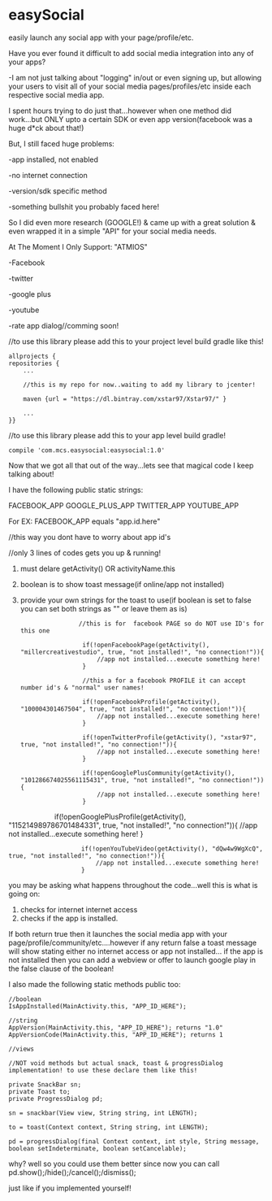
# easySocial
easily launch any social app with your page/profile/etc.


Have you ever found it difficult to add social media integration into any of your apps?

-I am not just talking about "logging" in/out or even signing up, but allowing your users to visit all of your social media pages/profiles/etc inside each respective social media app.

I spent hours trying to do just that...however when one method did work...but ONLY upto a certain SDK or even app version(facebook was a huge d*ck about that!)

But, I still faced huge problems:

-app installed, not enabled

-no internet connection

-version/sdk specific method

-something bullshit you probably faced here!

So I did even more research (GOOGLE!) & came up with a great solution & even wrapped it in a simple "API" for your social media needs.

At The Moment I Only Support: "ATMIOS"

-Facebook

-twitter

-google plus

-youtube

-rate app dialog//comming soon!

//to use this library please add this to your project level build gradle like this!

    allprojects {
    repositories {
        ...
        
        //this is my repo for now..waiting to add my library to jcenter!
        
        maven {url = "https://dl.bintray.com/xstar97/Xstar97/" }
        
        ...
    }}

//to use this library please add this to your app level build gradle!
      
    compile 'com.mcs.easysocial:easysocial:1.0'

Now that we got all that out of the way...lets see that magical code I keep talking about!

I have the following public static strings:

FACEBOOK_APP
GOOGLE_PLUS_APP
TWITTER_APP
YOUTUBE_APP


For EX:
FACEBOOK_APP equals "app.id.here"

//this way you dont have to worry about app id's

//only 3 lines of codes gets you up & running!

1. must delare getActivity() OR activityName.this

2. boolean is to show toast message(if online/app not installed)

3. provide your own strings for the toast to use(if boolean is set to false you can set both strings as "" or leave them as is)


                       //this is for  facebook PAGE so do NOT use ID's for this one
                       
                        if(!openFacebookPage(getActivity(), "millercreativestudio", true, "not installed!", "no connection!")){
                            //app not installed...execute something here!
                        }
                        
                        //this a for a facebook PROFILE it can accept number id's & "normal" user names!
                        
                        if(!openFacebookProfile(getActivity(), "100004301467504", true, "not installed!", "no connection!")){
                            //app not installed...execute something here!
                        }
                        
                        if(!openTwitterProfile(getActivity(), "xstar97", true, "not installed!", "no connection!")){
                            //app not installed...execute something here!
                        }
                        
                        if(!openGooglePlusCommunity(getActivity(), "101286674025561115431", true, "not installed!", "no connection!")){
                            //app not installed...execute something here!
                        }
                        
                        if(!openGooglePlusProfile(getActivity(), "115214989786701484331", true, "not installed!", "no connection!")){
                            //app not installed...execute something here!
                        }
                        
                        if(!openYouTubeVideo(getActivity(), "dQw4w9WgXcQ", true, "not installed!", "no connection!")){
                            //app not installed...execute something here!
                        }
                        
you may be asking what happens throughout the code...well this is what is going on:

1. checks for internet internet access
2. checks if the app is installed. 

If both return true then it launches the social media app with your page/profile/community/etc....however if any return false a toast message will show stating either no internet access or app not installed...
if the app is not installed then you can add a webview or offer to launch google play in the false clause of the boolean!

I also made the following static methods public too:

    //boolean
    IsAppInstalled(MainActivity.this, "APP_ID_HERE");

    //string
    AppVersion(MainActivity.this, "APP_ID_HERE"); returns "1.0"
    AppVersionCode(MainActivity.this, "APP_ID_HERE"); returns 1

    //views

    //NOT void methods but actual snack, toast & progressDialog implementation! to use these declare them like this!

    private SnackBar sn;
    private Toast to;
    private ProgressDialog pd;

    sn = snackbar(View view, String string, int LENGTH);

    to = toast(Context context, String string, int LENGTH);

    pd = progressDialog(final Context context, int style, String message, boolean setIndeterminate, boolean setCancelable);


why? well so you could use them better since now you can call pd.show();/hide();/cancel();/dismiss();

just like if you implemented yourself!
